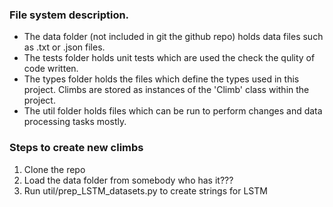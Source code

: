 ### File system description.

* The data folder (not included in git the github repo) holds data files such as .txt or .json files.
* The tests folder holds unit tests which are used the check the qulity of code written.
* The types folder holds the files which define the types used in this project. Climbs are stored as instances of the 'Climb' class within the project.
* The util folder holds files which can be run to perform changes and data processing tasks mostly.

### Steps to create new climbs

1. Clone the repo
2. Load the data folder from somebody who has it???
3. Run util/prep_LSTM_datasets.py to create strings for LSTM

